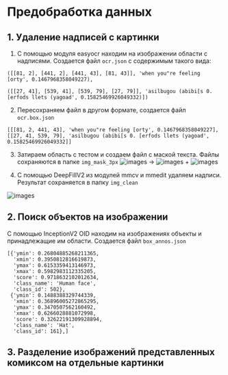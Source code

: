  # Предобработка данных
 
## 1. Удаление надписей с картинки

 1. С помощью модуля easyocr находим на изображении области с надписями. Создается файл `ocr.json` с содержимым такого вида:
 ```
 ([[81, 2], [441, 2], [441, 43], [81, 43]], 'when you"re feeling [orty', 0.1467968358049227), 
 
 ([[27, 41], [539, 41], [539, 79], [27, 79]], 'asilbugou (abibi[s 0. [erfods llets (yagoad', 0.15825469926049332)])
 ```
 2. Пересохраняем файл в другом формате, создается файл `ocr.box.json`
 ```
 [[[81, 2, 441, 43], 'when you"re feeling [orty', 0.1467968358049227], [[27, 41, 539, 79], 'asilbugou (abibi[s 0. [erfods llets (yagoad', 0.15825469926049332]]
 ```
 3. Затираем область с тестом и создаем файл с маской текста. Файлы сохраняются в папке `img_mask_3px`
![images](images/1/01235.png) -> ![images](images/1/01235_2.png) + ![images](images/1/01235.mask.png)

 4. С помощью DeepFillV2 из модулей mmcv и mmedit удаляем надписи. Результат сохраняется в папку `img_clean`
 
 ![images](images/2/01235.png)
 
## 2. Поиск объектов на изображении

С помощью InceptionV2 OID находим на изображениях объекты и принадлежащие им области. Создается файл `box_annos.json`
```
[{'ymin': 0.26804885268211365,
  'xmin': 0.3950812816619873,
  'ymax': 0.6153359413146973,
  'xmax': 0.5982983112335205,
  'score': 0.9718632102012634,
  'class_name': 'Human face',
  'class_id': 502},
 {'ymin': 0.1488388329744339,
  'xmin': 0.36896005272865295,
  'ymax': 0.3470507562160492,
  'xmax': 0.6266028881072998,
  'score': 0.32622191309928894,
  'class_name': 'Hat',
  'class_id': 161},]
```
## 3. Разделение изображений представленных комиксом на отдельные картинки
